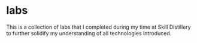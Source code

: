 # labs

This is a collection of labs that I completed during my time at Skill Distillery to further solidify my understanding of all technologies introduced.
